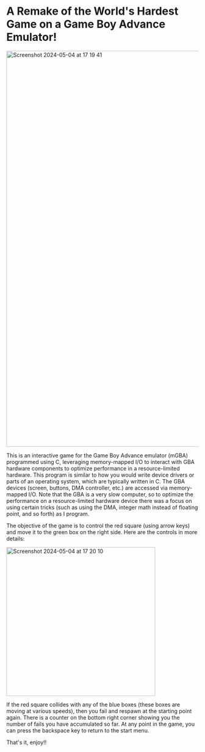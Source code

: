 # A Remake of the World's Hardest Game on a Game Boy Advance Emulator! 
<img width="1038" alt="Screenshot 2024-05-04 at 17 19 41" src="https://github.com/tiffanyni/My-GBA-Game/assets/167052032/9f16d372-4b21-4bab-80d0-22367ceed471">

This is an interactive game for the Game Boy Advance emulator (mGBA) programmed using C, leveraging memory-mapped I/O to interact with GBA hardware components to optimize performance in a resource-limited hardware. This program is similar to how you would write device drivers or parts of an operating system, which are typically written in C. The GBA devices (screen, buttons, DMA controller, etc.) are accessed via memory-mapped I/O. Note that the GBA is a very slow computer, so to optimize the performance on a resource-limited hardware device there was a focus on using certain tricks (such as using the DMA, integer math instead of floating point, and so forth) as I program. 

The objective of the game is to control the red square (using arrow keys) and move it to the green box on the right side. Here are the controls in more details:

<img width="390" alt="Screenshot 2024-05-04 at 17 20 10" src="https://github.com/tiffanyni/My-GBA-Game/assets/167052032/2ee1ea90-ec80-47ba-8685-41032e9d67a7">

If the red square collides with any of the blue boxes (these boxes are moving at various speeds), then you fail and respawn at the starting point again. There is a counter on the bottom right corner showing you the number of fails you have accumulated so far. At any point in the game, you can press the backspace key to return to the start menu.

That's it, enjoy!!
